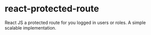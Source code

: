 # react-protected-route
React JS a protected route for you logged in users or roles. A simple scalable implementation.

